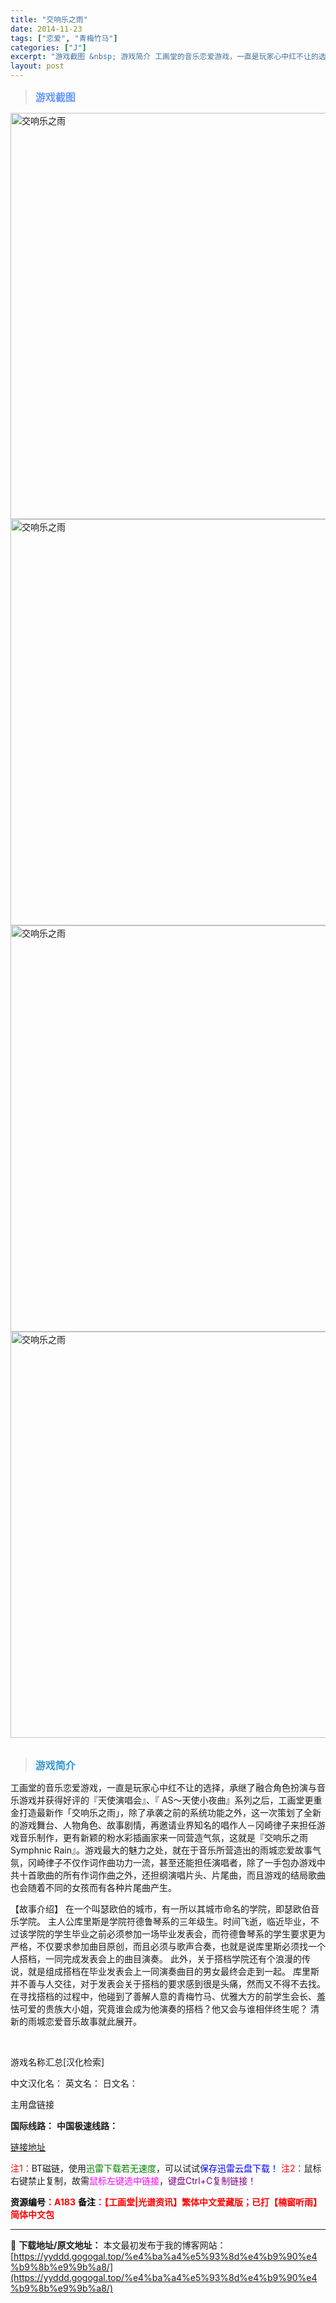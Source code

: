 ```yaml
---
title: "交响乐之雨"
date: 2014-11-23
tags: ["恋爱", "青梅竹马"]
categories: ["J"]
excerpt: "游戏截图 &nbsp; 游戏简介 工画堂的音乐恋爱游戏，一直是玩家心中红不让的选择，承继了融合角色扮演与音乐游戏并获得好评的『天使演唱会』、『 AS～天使小夜曲』系列之后，工画堂更重金打造最新作「交响乐之雨」，除了承袭之前的系统功能之外，这一次策划了全新的游戏舞台、人物角色、故事剧情，再邀请业界知名&hellip;"
layout: post
---
```


<div>
<blockquote><b><span style="font-size: 12pt; color: #6699ff;">游戏截图</span></b></blockquote>
<div><img title="点击放大" src="https://yyddd.gogogal.top/wp-content/uploads/2025/04/20250430_6811da5f6d157.webp" alt="交响乐之雨" width="650" /></div>
<div><img title="点击放大" src="https://yyddd.gogogal.top/wp-content/uploads/2025/04/20250430_6811da609e10e.webp" alt="交响乐之雨" width="650" /></div>
<div><img title="点击放大" src="https://yyddd.gogogal.top/wp-content/uploads/2025/04/20250430_6811da61cc600.webp" alt="交响乐之雨" width="650" /></div>
<div><img title="点击放大" src="https://yyddd.gogogal.top/wp-content/uploads/2025/04/20250430_6811da6559f35.webp" alt="交响乐之雨" width="650" /></div>
&nbsp;
<blockquote><b><span style="font-size: 12pt; color: #3399cc;">游戏简介</span></b></blockquote>
<div>工画堂的音乐恋爱游戏，一直是玩家心中红不让的选择，承继了融合角色扮演与音乐游戏并获得好评的『天使演唱会』、『 AS～天使小夜曲』系列之后，工画堂更重金打造最新作「交响乐之雨」，除了承袭之前的系统功能之外，这一次策划了全新的游戏舞台、人物角色、故事剧情，再邀请业界知名的唱作人－冈崎律子来担任游戏音乐制作，更有新颖的粉水彩插画家来一同营造气氛，这就是『交响乐之雨Symphnic Rain』。游戏最大的魅力之处，就在于音乐所营造出的雨城恋爱故事气氛，冈崎律子不仅作词作曲功力一流，甚至还能担任演唱者，除了一手包办游戏中共十首歌曲的所有作词作曲之外，还担纲演唱片头、片尾曲，而且游戏的结局歌曲也会随着不同的女孩而有各种片尾曲产生。

【故事介绍】
在一个叫瑟欧伯的城市，有一所以其城市命名的学院，即瑟欧伯音乐学院。
主人公库里斯是学院符德鲁琴系的三年级生。时间飞逝，临近毕业，不过该学院的学生毕业之前必须参加一场毕业发表会，而符德鲁琴系的学生要求更为严格，不仅要求参加曲目原创，而且必须与歌声合奏，也就是说库里斯必须找一个人搭档，一同完成发表会上的曲目演奏。
此外，关于搭档学院还有个浪漫的传说，就是组成搭档在毕业发表会上一同演奏曲目的男女最终会走到一起。
库里斯并不善与人交往，对于发表会关于搭档的要求感到很是头痛，然而又不得不去找。在寻找搭档的过程中，他碰到了善解人意的青梅竹马、优雅大方的前学生会长、羞怯可爱的贵族大小姐，究竟谁会成为他演奏的搭档？他又会与谁相伴终生呢？
清新的雨城恋爱音乐故事就此展开。</div>
&nbsp;

游戏名称汇总[汉化检索]

中文汉化名：
英文名：
日文名：
</div>
<div class="panel panel-primary">
<div class="panel-heading">主用盘链接</div>
<div class="panel-body">

<b>国际线路：</b>
<b>中国极速线路：</b>

<!--wechatfans start-->

<a href="https://pan.xunlei.com/s/VORYWSLdjjL-gXFd_VTduvqtA1?pwd=kun5#">链接地址</a>

<!--wechatfans end-->
<span style="color: #ff0000;">注1：</span>BT磁链，使用<span style="color: #008000;">迅雷下载若无速度</span>，可以试试<span style="color: #0000ff;">保存迅雷云盘下载！</span>
<span style="color: #ff0000;">注2：</span>鼠标右键禁止复制，故需<span style="color: #ff00ff;">鼠标左键选中链接</span>，<span style="color: #800080;">键盘Ctrl+C复制链接！</span>

</div>
<div class="panel-footer"><span style="color: #ff0000;"><b><span style="color: #000000;">资源编号</span>：A183</b></span>
<span style="color: #ff0000;"><b><span style="color: #000000;">备注</span>：【工画堂|光谱资讯】繁体中文爱藏版；已打【楠窗听雨】 简体中文包</b></span></div>
</div>

---
📖 **下载地址/原文地址：** 本文最初发布于我的博客网站：[https://yyddd.gogogal.top/%e4%ba%a4%e5%93%8d%e4%b9%90%e4%b9%8b%e9%9b%a8/](https://yyddd.gogogal.top/%e4%ba%a4%e5%93%8d%e4%b9%90%e4%b9%8b%e9%9b%a8/)
